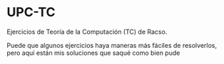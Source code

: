 # UPC-TC
Ejercicios de Teoría de la Computación (TC) de Racso.

Puede que algunos ejercicios haya maneras más fáciles de resolverlos, pero aquí están mis soluciones que saqué como bien pude
